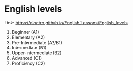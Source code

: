 # English levels

Link: https://eloctro.github.io/English/Lessons/English_levels

1. Beginner           (A1)
2. Elementary         (A2)
3. Pre-Intermediate   (A2/B1)
4. Intermediate       (B1)
5. Upper-Intermediate (B2)
6. Advanced           (C1)
7. Proficiency        (C2)
